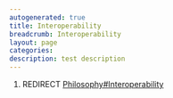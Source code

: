 ```yaml
---
autogenerated: true
title: Interoperability
breadcrumb: Interoperability
layout: page
categories: 
description: test description
---
```


1.  REDIRECT [Philosophy\#Interoperability](Philosophy#Interoperability )
